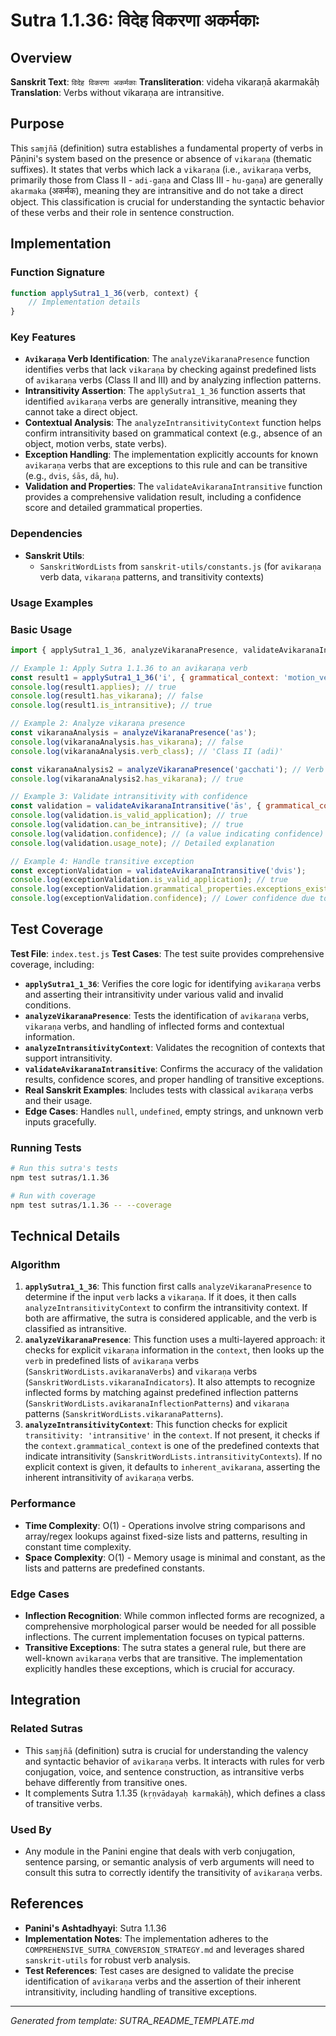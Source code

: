 # Sutra 1.1.36: विदेह विकरणा अकर्मकाः

## Overview

**Sanskrit Text**: `विदेह विकरणा अकर्मकाः`
**Transliteration**: videha vikaraṇā akarmakāḥ
**Translation**: Verbs without vikaraṇa are intransitive.

## Purpose

This `saṃjñā` (definition) sutra establishes a fundamental property of verbs in Pāṇini's system based on the presence or absence of `vikaraṇa` (thematic suffixes). It states that verbs which lack a `vikaraṇa` (i.e., `avikaraṇa` verbs, primarily those from Class II - `adi-gaṇa` and Class III - `hu-gaṇa`) are generally `akarmaka` (अकर्मक), meaning they are intransitive and do not take a direct object. This classification is crucial for understanding the syntactic behavior of these verbs and their role in sentence construction.

## Implementation

### Function Signature
```javascript
function applySutra1_1_36(verb, context) {
    // Implementation details
}
```

### Key Features
- **`Avikaraṇa` Verb Identification**: The `analyzeVikaranaPresence` function identifies verbs that lack `vikaraṇa` by checking against predefined lists of `avikaraṇa` verbs (Class II and III) and by analyzing inflection patterns.
- **Intransitivity Assertion**: The `applySutra1_1_36` function asserts that identified `avikaraṇa` verbs are generally intransitive, meaning they cannot take a direct object.
- **Contextual Analysis**: The `analyzeIntransitivityContext` function helps confirm intransitivity based on grammatical context (e.g., absence of an object, motion verbs, state verbs).
- **Exception Handling**: The implementation explicitly accounts for known `avikaraṇa` verbs that are exceptions to this rule and can be transitive (e.g., `dvis`, `śās`, `dā`, `hu`).
- **Validation and Properties**: The `validateAvikaranaIntransitive` function provides a comprehensive validation result, including a confidence score and detailed grammatical properties.

### Dependencies
- **Sanskrit Utils**:
  - `SanskritWordLists` from `sanskrit-utils/constants.js` (for `avikaraṇa` verb data, `vikaraṇa` patterns, and transitivity contexts)

### Usage Examples

### Basic Usage
```javascript
import { applySutra1_1_36, analyzeVikaranaPresence, validateAvikaranaIntransitive, testSutra1_1_36 } from './index.js';

// Example 1: Apply Sutra 1.1.36 to an avikaraṇa verb
const result1 = applySutra1_1_36('i', { grammatical_context: 'motion_verb' });
console.log(result1.applies); // true
console.log(result1.has_vikarana); // false
console.log(result1.is_intransitive); // true

// Example 2: Analyze vikaraṇa presence
const vikaranaAnalysis = analyzeVikaranaPresence('as');
console.log(vikaranaAnalysis.has_vikarana); // false
console.log(vikaranaAnalysis.verb_class); // 'Class II (adi)'

const vikaranaAnalysis2 = analyzeVikaranaPresence('gacchati'); // Verb with vikaraṇa
console.log(vikaranaAnalysis2.has_vikarana); // true

// Example 3: Validate intransitivity with confidence
const validation = validateAvikaranaIntransitive('ās', { grammatical_context: 'state_verb' });
console.log(validation.is_valid_application); // true
console.log(validation.can_be_intransitive); // true
console.log(validation.confidence); // (a value indicating confidence)
console.log(validation.usage_note); // Detailed explanation

// Example 4: Handle transitive exception
const exceptionValidation = validateAvikaranaIntransitive('dvis');
console.log(exceptionValidation.is_valid_application); // true
console.log(exceptionValidation.grammatical_properties.exceptions_exist); // true
console.log(exceptionValidation.confidence); // Lower confidence due to exception
```

## Test Coverage

**Test File**: `index.test.js`
**Test Cases**: The test suite provides comprehensive coverage, including:
- **`applySutra1_1_36`**: Verifies the core logic for identifying `avikaraṇa` verbs and asserting their intransitivity under various valid and invalid conditions.
- **`analyzeVikaranaPresence`**: Tests the identification of `avikaraṇa` verbs, `vikaraṇa` verbs, and handling of inflected forms and contextual information.
- **`analyzeIntransitivityContext`**: Validates the recognition of contexts that support intransitivity.
- **`validateAvikaranaIntransitive`**: Confirms the accuracy of the validation results, confidence scores, and proper handling of transitive exceptions.
- **Real Sanskrit Examples**: Includes tests with classical `avikaraṇa` verbs and their usage.
- **Edge Cases**: Handles `null`, `undefined`, empty strings, and unknown verb inputs gracefully.

### Running Tests
```bash
# Run this sutra's tests
npm test sutras/1.1.36

# Run with coverage
npm test sutras/1.1.36 -- --coverage
```

## Technical Details

### Algorithm
1.  **`applySutra1_1_36`**: This function first calls `analyzeVikaranaPresence` to determine if the input `verb` lacks a `vikaraṇa`. If it does, it then calls `analyzeIntransitivityContext` to confirm the intransitivity context. If both are affirmative, the sutra is considered applicable, and the verb is classified as intransitive.
2.  **`analyzeVikaranaPresence`**: This function uses a multi-layered approach: it checks for explicit `vikaraṇa` information in the `context`, then looks up the `verb` in predefined lists of `avikaraṇa` verbs (`SanskritWordLists.avikaranaVerbs`) and `vikaraṇa` verbs (`SanskritWordLists.vikaranaIndicators`). It also attempts to recognize inflected forms by matching against predefined inflection patterns (`SanskritWordLists.avikaranaInflectionPatterns`) and `vikaraṇa` patterns (`SanskritWordLists.vikaranaPatterns`).
3.  **`analyzeIntransitivityContext`**: This function checks for explicit `transitivity: 'intransitive'` in the `context`. If not present, it checks if the `context.grammatical_context` is one of the predefined contexts that indicate intransitivity (`SanskritWordLists.intransitivityContexts`). If no explicit context is given, it defaults to `inherent_avikarana`, asserting the inherent intransitivity of `avikaraṇa` verbs.

### Performance
- **Time Complexity**: O(1) - Operations involve string comparisons and array/regex lookups against fixed-size lists and patterns, resulting in constant time complexity.
- **Space Complexity**: O(1) - Memory usage is minimal and constant, as the lists and patterns are predefined constants.

### Edge Cases
- **Inflection Recognition**: While common inflected forms are recognized, a comprehensive morphological parser would be needed for all possible inflections. The current implementation focuses on typical patterns.
- **Transitive Exceptions**: The sutra states a general rule, but there are well-known `avikaraṇa` verbs that are transitive. The implementation explicitly handles these exceptions, which is crucial for accuracy.

## Integration

### Related Sutras
- This `saṃjñā` (definition) sutra is crucial for understanding the valency and syntactic behavior of `avikaraṇa` verbs. It interacts with rules for verb conjugation, voice, and sentence construction, as intransitive verbs behave differently from transitive ones.
- It complements Sutra 1.1.35 (`kṛṇvādayaḥ karmakāḥ`), which defines a class of transitive verbs.

### Used By
- Any module in the Panini engine that deals with verb conjugation, sentence parsing, or semantic analysis of verb arguments will need to consult this sutra to correctly identify the transitivity of `avikaraṇa` verbs.

## References

- **Panini's Ashtadhyayi**: Sutra 1.1.36
- **Implementation Notes**: The implementation adheres to the `COMPREHENSIVE_SUTRA_CONVERSION_STRATEGY.md` and leverages shared `sanskrit-utils` for robust verb analysis.
- **Test References**: Test cases are designed to validate the precise identification of `avikaraṇa` verbs and the assertion of their inherent intransitivity, including handling of transitive exceptions.

---

*Generated from template: SUTRA_README_TEMPLATE.md*
